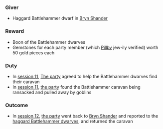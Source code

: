 ### Giver
- Haggard Battlehammer dwarf in [Bryn Shander](/pages/bryn-shander)

### Reward
- Boon of the Battlehammer dwarves
- Gemstones for each party member (which [Pillby](/pages/pillby) jew-ily verified) worth 50 gold pieces each

### Duty
- In [session 11](/pages/session-11), [The party](/pages/party) agreed to help the Battlehammer dwarves find their caravan
- In [session 11](/pages/session-11), [the party](/pages/party) found the Battlehammer caravan being ransacked and pulled away by goblins

### Outcome
- In [session 12](/pages/session-12), [the party](/pages/party) went back to [Bryn Shander](/pages/bryn-shander) and reported to the [haggard Battlehammer dwarves](/pages/battlehammer-dwarf-clan), and returned the caravan

